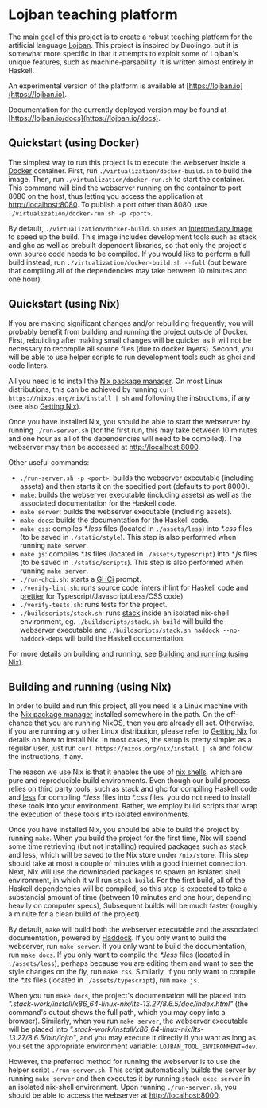 # Lojban teaching platform

The main goal of this project is to create a robust teaching platform for the artificial language [Lojban](https://mw.lojban.org/papri/Lojban).
This project is inspired by Duolingo, but it is somewhat more specific in that it attempts to exploit some of Lojban's unique features, such as machine-parsability.
It is written almost entirely in Haskell.

An experimental version of the platform is available at [https://lojban.io](https://lojban.io).
<!-- TODO: You may also install the progressive web app from... -->

Documentation for the currently deployed version may be found at [https://lojban.io/docs](https://lojban.io/docs).

## Quickstart (using Docker)

The simplest way to run this project is to execute the webserver inside a [Docker](https://www.docker.com/) container.
First, run `./virtualization/docker-build.sh` to build the image.
Then, run `./virtualization/docker-run.sh` to start the container.
This command will bind the webserver running on the container to port 8080 on the host, thus letting you access the application at [http://localhost:8080](http://localhost:8080).
To publish a port other than 8080, use `./virtualization/docker-run.sh -p <port>`.

By default, `./virtualization/docker-build.sh` uses an [intermediary image](https://hub.docker.com/r/johnjq/lojban-tool-dependencies) to speed up the build.
This image includes development tools such as stack and ghc as well as prebuilt dependent libraries, so that only the project's own source code needs to be compiled.
If you would like to perform a full build instead, run `./virtualization/docker-build.sh --full` (but beware that compiling all of the dependencies may take between 10 minutes and one hour).

## Quickstart (using Nix)

If you are making significant changes and/or rebuilding frequently, you will probably benefit from building and running the project outside of Docker.
First, rebuilding after making small changes will be quicker as it will not be necessary to recompile all source files (due to docker layers).
Second, you will be able to use helper scripts to run development tools such as ghci and code linters.

All you need is to install the [Nix package manager](https://nixos.org/nix/).
On most Linux distributions, this can be achieved by running `curl https://nixos.org/nix/install | sh` and following the instructions, if any (see also [Getting Nix](https://nixos.org/nix/download.html)).

Once you have installed Nix, you should be able to start the webserver by running `./run-server.sh` (for the first run, this may take between 10 minutes and one hour as all of the dependencies will need to be compiled).
The webserver may then be accessed at [http://localhost:8000](http://localhost:8000).

Other useful commands:
* `./run-server.sh -p <port>`: builds the webserver executable (including assets) and then starts it on the specified port (defaults to port 8000).
* `make`: builds the webserver executable (including assets) as well as the associated documentation for the Haskell code.
* `make server`: builds the webserver executable (including assets).
* `make docs`: builds the documentation for the Haskell code.
* `make css`: compiles _*.less_ files (located in `./assets/less`) into _*.css_ files (to be saved in `./static/style`). This step is also performed when running `make server`.
* `make js`: compiles _*.ts_ files (located in `./assets/typescript`) into _*.js_ files (to be saved in `./static/scripts`). This step is also performed when running `make server`.
* `./run-ghci.sh`: starts a [GHCi](https://wiki.haskell.org/GHC/GHCi) prompt.
* `./verify-lint.sh`: runs source code linters ([hlint](https://hackage.haskell.org/package/hlint) for Haskell code and [prettier](https://prettier.io/) for Typescript/Javascript/Less/CSS code)
* `./verify-tests.sh`: runs tests for the project.
* `./buildscripts/stack.sh`: runs [stack](https://docs.haskellstack.org/en/stable/README/) inside an isolated nix-shell environment, eg. `./buildscripts/stack.sh build` will build the webserver executable and `./buildscripts/stack.sh haddock --no-haddock-deps` will build the Haskell documentation.

For more details on building and running, see [Building and running (using Nix)](#building-and-running-using-nix).

## Building and running (using Nix)

In order to build and run this project, all you need is a Linux machine with the [Nix package manager](https://nixos.org/nix/) installed somewhere in the path.
On the off-chance that you are running [NixOS](https://nixos.org/), then you are already all set.
Otherwise, if you are running any other Linux distribution, please refer to [Getting Nix](https://nixos.org/nix/download.html) for details on how to install Nix.
In most cases, the setup is pretty simple: as a regular user, just run `curl https://nixos.org/nix/install | sh` and follow the instructions, if any.

The reason we use Nix is that it enables the use of [nix shells](https://nixos.org/nixos/nix-pills/developing-with-nix-shell.html), which are pure and reproducible build environments.
Even though our build process relies on third party tools, such as stack and ghc for compiling Haskell code and [less](http://lesscss.org/usage/) for compiling _\*.less_ files into _\*.css_ files, you do not need to install these tools into your environment.
Rather, we employ build scripts that wrap the execution of these tools into isolated environments.

Once you have installed Nix, you should be able to build the project by running `make`.
When you build the project for the first time, Nix will spend some time retrieving (but not installing) required packages such as stack and less, which will be saved to the Nix store under `/nix/store`.
This step should take at most a couple of minutes with a good internet connection.
Next, Nix will use the downloaded packages to spawn an isolated shell environment, in which it will run `stack build`.
For the first build, all of the Haskell dependencies will be compiled, so this step is expected to take a substancial amount of time (between 10 minutes and one hour, depending heavily on computer specs),
Subsequent builds will be much faster (roughly a minute for a clean build of the project).

By default, `make` will build both the webserver executable and the associated documentation, powered by [Haddock](https://haskell-haddock.readthedocs.io/en/latest/).
If you only want to build the webserver, run `make server`.
If you only want to build the documentation, run `make docs`.
If you only want to compile the _\*.less_ files (located in `./assets/less`), perhaps because you are editing them and want to see the style changes on the fly, run `make css`.
Similarly, if you only want to compile the _\*.ts_ files (located in `./assets/typescript`), run `make js`.

When you run `make docs`, the project's documentation will be placed into _".stack-work/install/x86\_64-linux-nix/lts-13.27/8.6.5/doc/index.html"_ (the command's output shows the full path, which you may copy into a browser).
Similarly, when you run `make server`, the webserver executable will be placed into _".stack-work/install/x86\_64-linux-nix/lts-13.27/8.6.5/bin/lojto"_, and you may execute it directly if you want as long as you set the appropriate environment variable: `LOJBAN_TOOL_ENVIRONMENT=dev`.

However, the preferred method for running the webserver is to use the helper script `./run-server.sh`.
This script automatically builds the server by running `make server` and then executes it by running `stack exec server` in an isolated nix-shell environment.
Upon running `./run-server.sh`, you should be able to access the webserver at [http://localhost:8000](http://localhost:8000).
